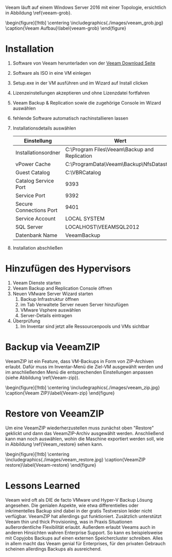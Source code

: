 Veeam läuft auf einem Windows Server 2016 mit einer Topologie, ersichtlich in Abbildung \ref{veeam-grob}.

\begin{figure}[!htb]
\centering
\includegraphics{./images/veeam_grob.jpg}
\caption{Veeam Aufbau}\label{veeam-grob}
\end{figure}

# Installation

1. Software von Veeam herunterladen von der [Veeam Download Seite](www.veeam.com/downloads.html)

2. Software als ISO in eine VM einlegen

3. Setup.exe in der VM ausführen und im Wizard auf Install clicken

4. Lizenzeinstellungen akzeptieren und ohne Lizenzdatei fortfahren

5. Veeam Backup & Replication sowie die zugehörige Console im Wizard auswählen

6. fehlende Software automatisch nachinstallieren lassen

7. Installationsdetails auswählen

   | Einstellung             | Wert                                             |
   | ----------------------- | ------------------------------------------------ |
   | Installationsordner     | C:\\Program Files\\Veeam\\Backup and Replication |
   | vPower Cache            | C:\\ProgramData\\Veeam\\Backup\\NfsDatastore     |
   | Guest Catalog           | C:\\VBRCatalog                                   |
   | Catalog Service Port    | 9393                                             |
   | Service Port            | 9392                                             |
   | Secure Connections Port | 9401                                             |
   | Service Account         | LOCAL SYSTEM                                     |
   | SQL Server              | LOCALHOST\\VEEAMSQL2012                          |
   | Datenbank Name          | VeeamBackup                                      |

8.  Installation abschließen

# Hinzufügen des Hypervisors

1. Veeam Dienste starten
2. Veeam Backup and Replication Console öffnen
3. Neuen VMware Server Wizard starten
   1. Backup Infrastruktur öffnen
   2. im Tab Verwaltete Server neuen Server hinzufügen
   3. VMware Vsphere auswählen
   4. Server-Details eintragen
4. Überprüfung
   1. Im Inventar sind jetzt alle Ressourcenpools und VMs sichtbar

# Backup via VeeamZIP

VeeamZIP ist ein Feature, dass VM-Backups in Form von ZIP-Archiven erlaubt. Dafür muss im Inventar-Menü die Ziel-VM ausgewählt werden und im anschließenden Menü die entsprechenden Einstellungen anpassen (siehe Abbildung \ref{Veeam-zip}).

\begin{figure}[!htb]
\centering
\includegraphics{./images/veeam_zip.jpg}
\caption{Veeam ZIP}\label{Veeam-zip}
\end{figure}

# Restore von VeeamZIP

Um eine VeeamZIP wiederherzustellen muss zunächst oben "Restore" geklickt und dann das VeeamZIP-Archiv ausgewählt werden. Anschließend kann man noch auswählen, wohin die Maschine exportiert werden soll, wie in Abbildung \ref{Veeam_restore} sehen kann.

\begin{figure}[!htb]
\centering
\includegraphics{./images/veeam_restore.jpg}
\caption{VeeamZIP restore}\label{Veeam-restore}
\end{figure}

# Lessons Learned

Veeam wird oft als DIE de facto VMware und Hyper-V Backup Lösung angesehen. Die genialen Aspekte, wie etwa differentielles oder inkrimentelles Backup sind dabei in der gratis Testversion leider nicht verfügbar. VeeamZIP hat allerdings gut funktioniert. Zusätzlich unterstützt Veeam thin und thick Provisioning, was in Praxis Situationen außerordentliche Flexibilität erlaubt. Außerdem erlaubt Veeams auch in anderen Hinsichten wahren Enterprise Support. So kann es beispielsweise mit Copyjobs Backups auf einen externen Speichercluster schreiben. Alles in allem macht das Veeam genial für Enterprises, für den privaten Gebrauch scheinen allerdings Backups als ausreichend.